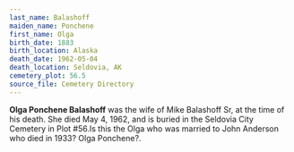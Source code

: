 ```yaml
---
last_name: Balashoff
maiden_name: Ponchene
first_name: Olga
birth_date: 1883
birth_location: Alaska
death_date: 1962-05-04
death_location: Seldovia, AK
cemetery_plot: 56.5
source_file: Cemetery Directory
---
```

**Olga Ponchene  Balashoff** was the wife of Mike Balashoff Sr, at the time of his death. She  died May 4, 1962, and is buried in the Seldovia City Cemetery in Plot #56.Is this the Olga who was married to John Anderson who died in 1933? Olga Ponchene?.

